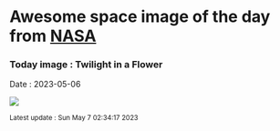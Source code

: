 
# Awesome space image of the day from [NASA](https://api.nasa.gov/)

### Today image : Twilight in a Flower
Date : 2023-05-06

![](https://apod.nasa.gov/apod/image/2305/TwilightFlower1024.jpg)

<small>Latest update : Sun May  7 02:34:17 2023</small>
        